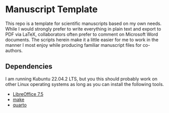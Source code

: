 # Manuscript Template

This repo is a template for scientific manuscripts based on my own needs. While I would strongly prefer to write everything in plain text and export to PDF via LaTeX, collaborators often prefer to comment on Microsoft Word documents. The scripts herein make it a little easier for me to work in the manner I most enjoy while producing familiar manuscript files for co-authors.

## Dependencies

I am running Kubuntu 22.04.2 LTS, but you this should probably work on other Linux operating systems as long as you can install the following tools.

- [LibreOffice 7.5](https://www.libreoffice.org)
- [make](https://www.gnu.org/software/make/)
- [quarto](https://quarto.org/docs/get-started/)
